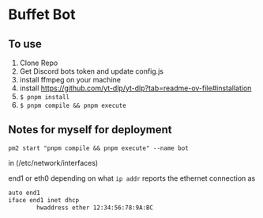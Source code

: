 # Buffet Bot

## To use

1. Clone Repo
2. Get Discord bots token and update config.js
3. install ffmpeg on your machine
4. install <https://github.com/yt-dlp/yt-dlp?tab=readme-ov-file#installation>
5. `$ pnpm install`
6. `$ pnpm compile && pnpm execute`

## Notes for myself for deployment

`pm2 start "pnpm compile && pnpm execute" --name bot`

in (/etc/network/interfaces)

end1 or eth0 depending on what `ip addr` reports the ethernet connection as

```bash
auto end1
iface end1 inet dhcp
        hwaddress ether 12:34:56:78:9A:BC
```
